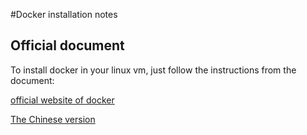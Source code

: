 #Docker installation notes

## Official document

To install docker in your linux vm, just follow the instructions from the document:

[official website of docker](http://docs.docker.com/installation/)

[The Chinese version](http://dockerpool.com/static/books/docker_practice/install/)

